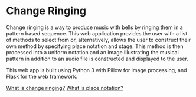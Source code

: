 # Change Ringing
Change ringing is a way to produce music with bells by ringing them in a pattern based sequence. This web application provides the user with a list of methods to select from or, alternatively, allows the user to construct their own method by specifying place notation and stage. This method is then processed into a uniform notation and an image illustrating the musical pattern in addition to an audio file is constructed and displayed to the user.

This web app is built using Python 3 with Pillow for image processing, and Flask for the web framework.

[What is change ringing?]( https://www.youtube.com/watch?v=7Vl-_1F7dFE )
[What is place notation?](http://www.cccbr.org.uk/education/thelearningcurve/pdfs/200404.pdf )
